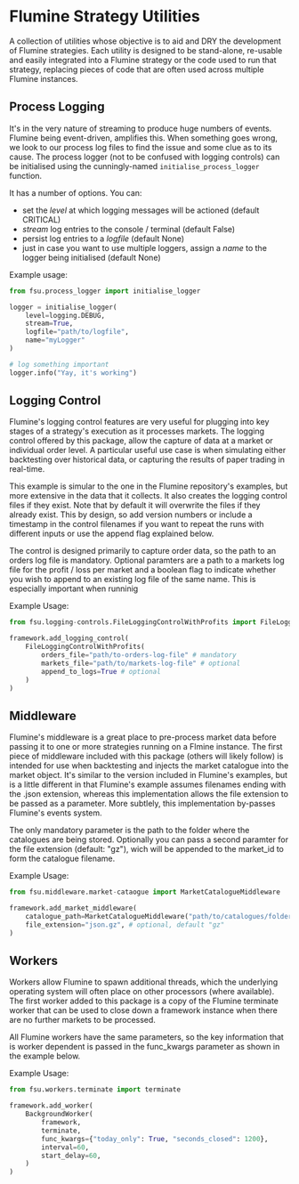 # Flumine Strategy Utilities

A collection of utilities whose objective is to aid and DRY the development of Flumine strategies. Each utility is designed to be stand-alone, re-usable and easily integrated into a Flumine strategy or the code used to run that strategy, replacing pieces of code that are often used across multiple Flumine instances.

## Process Logging

It's in the very nature of streaming to produce huge numbers of events. Flumine being event-driven, amplifies this. When something goes wrong, we look to our process log files to find the issue and some clue as to its cause. The process logger (not to be confused with logging controls) can be initialised using the cunningly-named ```initialise_process_logger``` function.

It has a number of options. You can:

* set the *level* at which logging messages will be actioned (default CRITICAL)
* *stream* log entries to the console / terminal (default False)
* persist log entries to a *logfile* (default None)
* just in case you want to use multiple loggers, assign a *name* to the logger being initialised (default None)

Example usage:

``` python
from fsu.process_logger import initialise_logger

logger = initialise_logger(
    level=logging.DEBUG,
    stream=True,
    logfile="path/to/logfile",
    name="myLogger"
)

# log something important
logger.info("Yay, it's working")
```

## Logging Control

Flumine's logging control features are very useful for plugging into key stages of a strategy's execution as it processes markets. The logging control offered by this package, allow the capture of data at a market or individual order level. A particular useful use case is when simulating either backtesting over historical data, or capturing the results of paper trading in real-time.

This example is simular to the one in the Flumine repository's examples, but more extensive in the data that it collects. It also creates the logging control files if they exist. Note that by default it will overwrite the files if they already exist. This by design, so add version numbers or include a timestamp in the control filenames if you want to repeat the runs with different inputs or use the append flag explained below.

The control is designed primarily to capture order data, so the path to an orders log file is mandatory. Optional paramters are a path to a markets log file for the profit / loss per market and a boolean flag to indicate whether you wish to append to an existing log file of the same name. This is especially important when runninig 

Example Usage:

``` python
from fsu.logging-controls.FileLoggingControlWithProfits import FileLoggingControlWithProfits

framework.add_logging_control(
    FileLoggingControlWithProfits(
        orders_file="path/to-orders-log-file" # mandatory
        markets_file="path/to/markets-log-file" # optional
        append_to_logs=True # optional
    )
)
```

## Middleware

Flumine's middleware is a great place to pre-process market data before passing it to one or more strategies running on a Flmine instance. The first piece of middleware included with this package (others will likely follow) is intended for use when backtesting and injects the market catalogue into the market object. It's similar to the version included in Flumine's examples, but is a little different in that Flumine's example assumes filenames ending with the .json extension, whereas this implementation allows the file extension to be passed as a parameter. More subtlely, this implementation by-passes Flumine's events system.

The only mandatory parameter is the path to the folder where the catalogues are being stored. Optionally you can pass a second paramter for the file extension (default: "gz"), wich will be appended to the market_id to form the catalogue filename.

Example Usage:

``` python
from fsu.middleware.market-cataogue import MarketCatalogueMiddleware

framework.add_market_middleware(
    catalogue_path=MarketCatalogueMiddleware("path/to/catalogues/folder"), # mandatory
    file_extension="json.gz", # optional, default "gz"
)
```

## Workers

Workers allow Flumine to spawn additional threads, which the underlying operating system will often place on other processors (where available). The first worker added to this package is a copy of the Flumine terminate worker that can be used to close down a framework instance when there are no further markets to be processed.

All Flumine workers have the same parameters, so the key information that is worker dependent is passed in the func_kwargs parameter as shown in the example below.

Example Usage:

``` python
from fsu.workers.terminate import terminate

framework.add_worker(
    BackgroundWorker(
        framework,
        terminate,
        func_kwargs={"today_only": True, "seconds_closed": 1200},
        interval=60,
        start_delay=60,
    )
)
```
